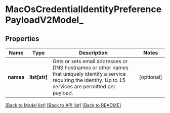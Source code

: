 # MacOsCredentialIdentityPreferencePayloadV2Model_

## Properties
Name | Type | Description | Notes
------------ | ------------- | ------------- | -------------
**names** | **list[str]** | Gets or sets email addresses or DNS hostnames or other names that uniquely identify a service  requiring the identity. Up to 15 services are permitted per payload. | [optional] 

[[Back to Model list]](../README.md#documentation-for-models) [[Back to API list]](../README.md#documentation-for-api-endpoints) [[Back to README]](../README.md)


